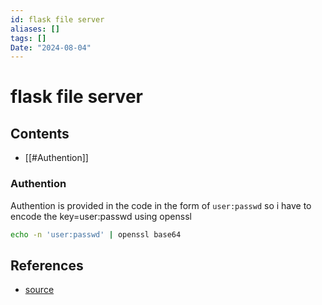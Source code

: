 ```yaml
---
id: flask file server
aliases: []
tags: []
Date: "2024-08-04"
---
```


# flask file server

## Contents

- [[#Authention]]

### Authention

Authention is provided in the code in the form of `user:passwd` so i have to encode the key=user:passwd using openssl

```bash
echo -n 'user:passwd' | openssl base64
```

## References

- [source](https://github.com/Wildog/flask-file-server)
